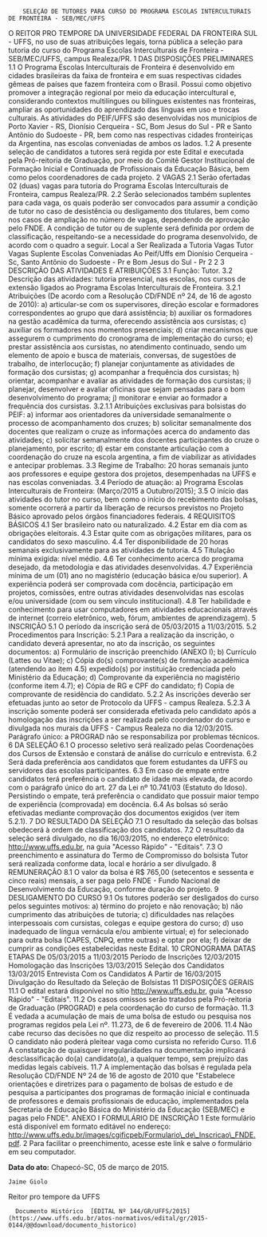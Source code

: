         SELEÇÃO DE TUTORES PARA CURSO DO PROGRAMA ESCOLAS INTERCULTURAIS DE FRONTEIRA - SEB/MEC/UFFS  

O REITOR PRO TEMPORE DA UNIVERSIDADE FEDERAL DA FRONTEIRA SUL - UFFS, no uso de suas atribuições legais, torna pública a seleção para tutoria do curso do Programa Escolas Interculturais de Fronteira - SEB/MEC/UFFS, campus Realeza/PR. 1 DAS DISPOSIÇÕES PRELIMINARES 1.1 O Programa Escolas Interculturais de Fronteira é desenvolvido em cidades brasileiras da faixa de fronteira e em suas respectivas cidades gêmeas de países que fazem fronteira com o Brasil. Possui como objetivo promover a integração regional por meio da educação intercultural e, considerando contextos multilíngues ou bilíngues existentes nas fronteiras, ampliar as oportunidades do aprendizado das línguas em uso e trocas culturais. As atividades do PEIF/UFFS são desenvolvidas nos municípios de Porto Xavier - RS, Dionísio Cerqueira - SC, Bom Jesus do Sul - PR e Santo Antônio do Sudoeste - PR, bem como nas respectivas cidades fronteiriças da Argentina, nas escolas conveniadas de ambos os lados. 1.2 A presente seleção de candidatos a tutores será regida por este Edital e executada pela Pró-reitoria de Graduação, por meio do Comitê Gestor Institucional de Formação Inicial e Continuada de Profissionais da Educação Básica, bem como pelos coordenadores de cada projeto. 2 VAGAS 2.1 Serão ofertadas 02 (duas) vagas para tutoria do Programa Escolas Interculturais de Fronteira, campus Realeza/PR. 2.2 Serão selecionados também suplentes para cada vaga, os quais poderão ser convocados para assumir a condição de tutor no caso de desistência ou desligamento dos titulares, bem como nos casos de ampliação no número de vagas, dependendo de aprovação pelo FNDE. A condição de tutor ou de suplente será definida por ordem de classificação, respeitando-se a necessidade do programa desenvolvido, de acordo com o quadro a seguir. Local a Ser Realizada a Tutoria Vagas Tutor Vagas Suplente Escolas Conveniadas Ao Peif/Uffs em Dionísio Cerqueira - Sc, Santo Antônio do Sudoeste - Pr e Bom Jesus do Sul - Pr 2 2 3 DESCRIÇÃO DAS ATIVIDADES E ATRIBUIÇÕES 3.1 Função: Tutor. 3.2 Descrição das atividades: tutoria presencial, nas escolas, nos cursos de extensão ligados ao Programa Escolas Interculturais de Fronteira. 3.2.1 Atribuições (De acordo com a Resolução CD/FNDE nº 24, de 16 de agosto de 2010): a) articular-se com os supervisores, direção escolar e formadores correspondentes ao grupo que dará assistência; b) auxiliar os formadores na gestão acadêmica da turma, oferecendo assistência aos cursistas; c) auxiliar os formadores nos momentos presenciais; d) criar mecanismos que assegurem o cumprimento do cronograma de implementação do curso; e) prestar assistência aos cursistas, no atendimento continuado, sendo um elemento de apoio e busca de materiais, conversas, de sugestões de trabalho, de interlocução; f) planejar conjuntamente as atividades de formação dos cursistas; g) acompanhar a frequência dos cursistas; h) orientar, acompanhar e avaliar as atividades de formação dos cursistas; i) planejar, desenvolver e avaliar oficinas que sejam pensadas para o bom desenvolvimento do programa; j) monitorar e enviar ao formador a frequência dos cursistas. 3.2.1.1 Atribuições exclusivas para bolsistas do PEIF: a) informar aos orientadores da universidade semanalmente o processo de acompanhamento dos cruzes; b) solicitar semanalmente dos docentes que realizam o cruze as informações acerca do andamento das atividades; c) solicitar semanalmente dos docentes participantes do cruze o planejamento, por escrito; d) estar em constante articulação com a coordenação do cruze na escola argentina, a fim de viabilizar as atividades e antecipar problemas. 3.3 Regime de Trabalho: 20 horas semanais junto aos professores e equipe gestora dos projetos, desempenhadas na UFFS e nas escolas conveniadas. 3.4 Período de atuação: a) Programa Escolas Interculturais de Fronteira: (Março/2015 a Outubro/2015); 3.5 O início das atividades do tutor no curso, bem como o início do recebimento das bolsas, somente ocorrerá a partir da liberação de recursos previstos no Projeto Básico aprovado pelos órgãos financiadores federais. 4 REQUISITOS BÁSICOS 4.1 Ser brasileiro nato ou naturalizado. 4.2 Estar em dia com as obrigações eleitorais. 4.3 Estar quite com as obrigações militares, para os candidatos do sexo masculino. 4.4 Ter disponibilidade de 20 horas semanais exclusivamente para as atividades de tutoria. 4.5 Titulação mínima exigida: nível médio. 4.6 Ter conhecimento acerca do programa desejado, da metodologia e das atividades desenvolvidas. 4.7 Experiência mínima de um (01) ano no magistério (educação básica e/ou superior). A experiência poderá ser comprovada com docência, participação em projetos, comissões, entre outras atividades desenvolvidas nas escolas e/ou universidade (com ou sem vínculo institucional). 4.8 Ter habilidade e conhecimento para usar computadores em atividades educacionais através de internet (correio eletrônico, web, fórum, ambientes de aprendizagem). 5 INSCRIÇÃO 5.1 O período da inscrição será de 05/03/2015 a 11/03/2015. 5.2 Procedimentos para Inscrição: 5.2.1 Para a realização da inscrição, o candidato deverá apresentar, no ato da inscrição, os seguintes documentos: a) Formulário de inscrição preenchido (ANEXO I); b) Currículo (Lattes ou Vitae); c) Cópia do(s) comprovante(s) de formação acadêmica (atendendo ao item 4.5) expedido(s) por instituição credenciada pelo Ministério da Educação; d) Comprovante da experiência no magistério (conforme item 4.7); e) Cópia de RG e CPF do candidato; f) Copia de comprovante de residência do candidato. 5.2.2 As inscrições deverão ser efetuadas junto ao setor de Protocolo da UFFS - campus Realeza. 5.2.3 A inscrição somente poderá ser considerada efetivada pelo candidato após a homologação das inscrições a ser realizada pelo coordenador do curso e divulgada nos murais da UFFS - Campus Realeza no dia 12/03/2015. Parágrafo único: a PROGRAD não se responsabiliza por problemas técnicos. 6 DA SELEÇÃO 6.1 O processo seletivo será realizado pelas Coordenações dos Cursos de Extensão e constará de análise do currículo e entrevista. 6.2 Será dada preferência aos candidatos que forem estudantes da UFFS ou servidores das escolas participantes. 6.3 Em caso de empate entre candidatos terá preferência o candidato de idade mais elevada, de acordo com o parágrafo único do art. 27 da Lei nº 10.741/03 (Estatuto do Idoso). Persistindo o empate, terá preferência o candidato que possuir maior tempo de experiência (comprovada) em docência. 6.4 As bolsas só serão efetivadas mediante comprovação dos documentos exigidos (ver item 5.2.1). 7 DO RESULTADO DA SELEÇÃO 7.1 O resultado da seleção das bolsas obedecerá à ordem de classificação dos candidatos. 7.2 O resultado da seleção será divulgado, no dia 16/03/2015, no endereço eletrônico: http://www.uffs.edu.br, na guia "Acesso Rápido" - "Editais". 7.3 O preenchimento e assinatura do Termo de Compromisso do bolsista Tutor será realizada conforme data, local e horário a ser divulgado. 8 REMUNERAÇÃO 8.1 O valor da bolsa é R$ 765,00 (setecentos e sessenta e cinco reais) mensais, a ser paga pelo FNDE - Fundo Nacional de Desenvolvimento da Educação, conforme duração do projeto. 9 DESLIGAMENTO DO CURSO 9.1 Os tutores poderão ser desligados do curso pelos seguintes motivos: a) término do projeto e não renovação; b) não cumprimento das atribuições de tutoria; c) dificuldades nas relações interpessoais com cursistas, colegas e equipe gestora do curso; d) uso inadequado de língua vernácula e/ou ambiente virtual; e) for selecionado para outra bolsa (CAPES, CNPQ, entre outras) e optar por ela; f) deixar de cumprir as condições estabelecidas neste Edital. 10 CRONOGRAMA DATAS ETAPAS De 05/03/2015 a 11/03/2015 Período de Inscrições 12/03/2015 Homologação das Inscrições 13/03/2015 Seleção dos Candidatos 13/03/2015 Entrevista Com os Candidatos A Partir de 16/03/2015 Divulgação do Resultado da Seleção de Bolsistas 11 DISPOSIÇÕES GERAIS 11.1 O edital estará disponível no sítio http://www.uffs.edu.br, guia "Acesso Rápido" - "Editais". 11.2 Os casos omissos serão tratados pela Pró-reitoria de Graduação (PROGRAD) e pela coordenação do curso de formação. 11.3 É vedada a acumulação de mais de uma bolsa de estudo ou pesquisa nos programas regidos pela Lei nº. 11.273, de 6 de fevereiro de 2006. 11.4 Não cabe recurso das decisões no que diz respeito ao processo de seleção. 11.5 O candidato não poderá pleitear vaga como cursista no referido Curso. 11.6 A constatação de quaisquer irregularidades na documentação implicará desclassificação do(a) candidato(a), a qualquer tempo, sem prejuízo das medidas legais cabíveis. 11.7 A implementação das bolsas é regulada pela Resolução CD/FNDE Nº 24 de 16 de agosto de 2010 que "Estabelece orientações e diretrizes para o pagamento de bolsas de estudo e de pesquisa a participantes dos programas de formação inicial e continuada de professores e demais profissionais de educação, implementados pela Secretaria de Educação Básica do Ministério da Educação (SEB/MEC) e pagas pelo FNDE". ANEXO I FORMULÁRIO DE INSCRIÇÃO 1 Este formulário está disponível em formato editável no endereço: http://www.uffs.edu.br/images/cgificpeb/Formulario\_de\_Inscricao\_FNDE.pdf. 2 Para facilitar o preenchimento, acesse este link e salve o formulário em seu computador.

   **Data do ato:** Chapecó-SC, 05 de março de 2015.   
 

    Jaime Giolo   
 Reitor pro tempore da UFFS 

      Documento Histórico  [EDITAL Nº 144/GR/UFFS/2015](https://www.uffs.edu.br/atos-normativos/edital/gr/2015-0144/@@download/documento_historico)     
      
